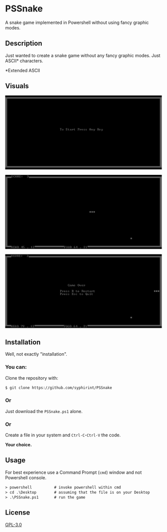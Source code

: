 # PSSnake

A snake game implemented in Powershell without using fancy graphic modes.

## Description

Just wanted to create a snake game without any fancy graphic modes. Just ASCII* characters.

*Extended ASCII

## Visuals

![StartGameScreen](https://raw.githubusercontent.com/syphirint/PSSnake/master/Images/StartGameScreen.PNG?_sm_au_=iVVtr20r2VvTR1Ds)

![Gameplay](https://raw.githubusercontent.com/syphirint/PSSnake/master/Images/Gameplay.PNG?_sm_au_=iVVtr20r2VvTR1Ds)

![GameOverScreen](https://raw.githubusercontent.com/syphirint/PSSnake/master/Images/GameOverScreen.PNG?_sm_au_=iVVtr20r2VvTR1Ds)

## Installation

Well, not exactly "installation".

### You can:

Clone the repository with:
```bash
$ git clone https://github.com/syphirint/PSSnake
```
### Or
Just download the `PSSnake.ps1` alone.
### Or
Create a file in your system and `Ctrl-C`-`Ctrl-V` the code.

**Your choice.**

## Usage

For best experience use a Command Prompt (`cmd`) window and not Powershell console.

```
> powershell          # invoke powershell within cmd
> cd .\Desktop        # assuming that the file is on your Desktop
> .\PSSnake.ps1       # run the game
```

## License
[GPL-3.0](https://www.gnu.org/licenses/)
